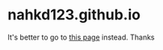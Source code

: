 # nahkd123.github.io
It's better to go to [this page](https://nahkd123.github.io/index.html) instead. Thanks
